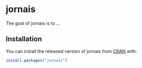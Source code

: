 
<!-- README.md is generated from README.Rmd. Please edit that file -->

# jornais

<!-- badges: start -->

<!-- badges: end -->

The goal of jornais is to …

## Installation

You can install the released version of jornais from
[CRAN](https://CRAN.R-project.org) with:

``` r
install.packages("jornais")
```
